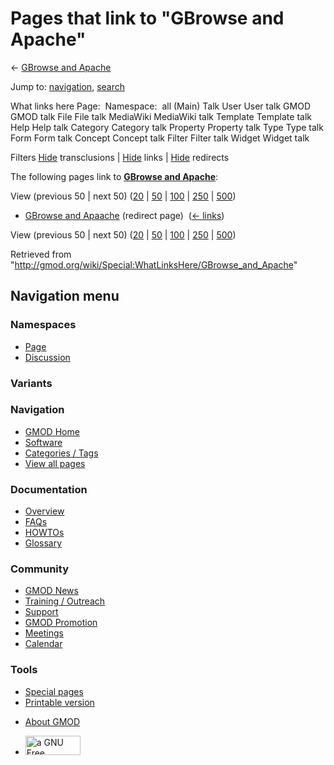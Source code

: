 <div id="mw-page-base" class="noprint">

</div>

<div id="mw-head-base" class="noprint">

</div>

<div id="content" class="mw-body" role="main">

<span id="top"></span>

<div id="mw-js-message" style="display:none;">

</div>



# <span dir="auto">Pages that link to "GBrowse and Apache"</span>

<div id="bodyContent">

<div id="contentSub">

← [GBrowse and Apache](/wiki/GBrowse_and_Apache "GBrowse and Apache")

</div>

<div id="jump-to-nav" class="mw-jump">

Jump to: [navigation](#mw-navigation), [search](#p-search)

</div>

<div id="mw-content-text">

What links here Page:  Namespace:  all (Main) Talk User User talk GMOD
GMOD talk File File talk MediaWiki MediaWiki talk Template Template talk
Help Help talk Category Category talk Property Property talk Type Type
talk Form Form talk Concept Concept talk Filter Filter talk Widget
Widget talk

Filters
[Hide](/mediawiki/index.php?title=Special:WhatLinksHere/GBrowse_and_Apache&hidetrans=1 "Special:WhatLinksHere/GBrowse and Apache")
transclusions \|
[Hide](/mediawiki/index.php?title=Special:WhatLinksHere/GBrowse_and_Apache&hidelinks=1 "Special:WhatLinksHere/GBrowse and Apache")
links \|
[Hide](/mediawiki/index.php?title=Special:WhatLinksHere/GBrowse_and_Apache&hideredirs=1 "Special:WhatLinksHere/GBrowse and Apache")
redirects

The following pages link to **[GBrowse and
Apache](/wiki/GBrowse_and_Apache "GBrowse and Apache")**:

View (previous 50 \| next 50)
([20](/mediawiki/index.php?title=Special:WhatLinksHere/GBrowse_and_Apache&limit=20 "Special:WhatLinksHere/GBrowse and Apache")
\|
[50](/mediawiki/index.php?title=Special:WhatLinksHere/GBrowse_and_Apache&limit=50 "Special:WhatLinksHere/GBrowse and Apache")
\|
[100](/mediawiki/index.php?title=Special:WhatLinksHere/GBrowse_and_Apache&limit=100 "Special:WhatLinksHere/GBrowse and Apache")
\|
[250](/mediawiki/index.php?title=Special:WhatLinksHere/GBrowse_and_Apache&limit=250 "Special:WhatLinksHere/GBrowse and Apache")
\|
[500](/mediawiki/index.php?title=Special:WhatLinksHere/GBrowse_and_Apache&limit=500 "Special:WhatLinksHere/GBrowse and Apache"))

- [GBrowse and
  Apaache](/mediawiki/index.php?title=GBrowse_and_Apaache&redirect=no "GBrowse and Apaache")
  (redirect page) ‎ <span class="mw-whatlinkshere-tools">([←
  links](/mediawiki/index.php?title=Special:WhatLinksHere&target=GBrowse+and+Apaache "Special:WhatLinksHere"))</span>

View (previous 50 \| next 50)
([20](/mediawiki/index.php?title=Special:WhatLinksHere/GBrowse_and_Apache&limit=20 "Special:WhatLinksHere/GBrowse and Apache")
\|
[50](/mediawiki/index.php?title=Special:WhatLinksHere/GBrowse_and_Apache&limit=50 "Special:WhatLinksHere/GBrowse and Apache")
\|
[100](/mediawiki/index.php?title=Special:WhatLinksHere/GBrowse_and_Apache&limit=100 "Special:WhatLinksHere/GBrowse and Apache")
\|
[250](/mediawiki/index.php?title=Special:WhatLinksHere/GBrowse_and_Apache&limit=250 "Special:WhatLinksHere/GBrowse and Apache")
\|
[500](/mediawiki/index.php?title=Special:WhatLinksHere/GBrowse_and_Apache&limit=500 "Special:WhatLinksHere/GBrowse and Apache"))

</div>

<div class="printfooter">

Retrieved from
"<http://gmod.org/wiki/Special:WhatLinksHere/GBrowse_and_Apache>"

</div>

<div id="catlinks" class="catlinks catlinks-allhidden">

</div>

<div class="visualClear">

</div>

</div>

</div>

<div id="mw-navigation">

## Navigation menu

<div id="mw-head">



<div id="left-navigation">

<div id="p-namespaces" class="vectorTabs" role="navigation"
aria-labelledby="p-namespaces-label">

### Namespaces

- <span id="ca-nstab-main"><a href="/wiki/GBrowse_and_Apache" accesskey="c"
  title="View the content page [c]">Page</a></span>
- <span id="ca-talk"><a
  href="/mediawiki/index.php?title=Talk:GBrowse_and_Apache&amp;action=edit&amp;redlink=1"
  accesskey="t"
  title="Discussion about the content page [t]">Discussion</a></span>

</div>

<div id="p-variants" class="vectorMenu emptyPortlet" role="navigation"
aria-labelledby="p-variants-label">

### 

### Variants[](#)

<div class="menu">

</div>

</div>

</div>

<div id="right-navigation">





</div>



</div>

</div>

</div>

<div id="mw-panel">

<div id="p-logo" role="banner">

<a href="/wiki/Main_Page"
style="background-image: url(http://gmod.org/images/GMOD-cogs.png);"
title="Visit the main page"></a>

</div>

<div id="p-Navigation" class="portal" role="navigation"
aria-labelledby="p-Navigation-label">

### Navigation

<div class="body">

- <span id="n-GMOD-Home">[GMOD Home](/wiki/Main_Page)</span>
- <span id="n-Software">[Software](/wiki/GMOD_Components)</span>
- <span id="n-Categories-.2F-Tags">[Categories /
  Tags](/wiki/Categories)</span>
- <span id="n-View-all-pages">[View all
  pages](/wiki/Special:AllPages)</span>

</div>

</div>

<div id="p-Documentation" class="portal" role="navigation"
aria-labelledby="p-Documentation-label">

### Documentation

<div class="body">

- <span id="n-Overview">[Overview](/wiki/Overview)</span>
- <span id="n-FAQs">[FAQs](/wiki/Category:FAQ)</span>
- <span id="n-HOWTOs">[HOWTOs](/wiki/Category:HOWTO)</span>
- <span id="n-Glossary">[Glossary](/wiki/Glossary)</span>

</div>

</div>

<div id="p-Community" class="portal" role="navigation"
aria-labelledby="p-Community-label">

### Community

<div class="body">

- <span id="n-GMOD-News">[GMOD News](/wiki/GMOD_News)</span>
- <span id="n-Training-.2F-Outreach">[Training /
  Outreach](/wiki/Training_and_Outreach)</span>
- <span id="n-Support">[Support](/wiki/Support)</span>
- <span id="n-GMOD-Promotion">[GMOD
  Promotion](/wiki/GMOD_Promotion)</span>
- <span id="n-Meetings">[Meetings](/wiki/Meetings)</span>
- <span id="n-Calendar">[Calendar](/wiki/Calendar)</span>

</div>

</div>

<div id="p-tb" class="portal" role="navigation"
aria-labelledby="p-tb-label">

### Tools

<div class="body">

- <span id="t-specialpages"><a href="/wiki/Special:SpecialPages" accesskey="q"
  title="A list of all special pages [q]">Special pages</a></span>
- <span id="t-print"><a
  href="/mediawiki/index.php?title=Special:WhatLinksHere/GBrowse_and_Apache&amp;printable=yes"
  rel="alternate" accesskey="p"
  title="Printable version of this page [p]">Printable version</a></span>

</div>

</div>

</div>

</div>

<div id="footer" role="contentinfo">

- <span id="footer-places-about">[About
  GMOD](/wiki/GMOD:About "GMOD:About")</span>

<!-- -->

- <span id="footer-copyrightico">[<img src="http://www.gnu.org/graphics/gfdl-logo-small.png" width="88"
  height="31" alt="a GNU Free Documentation License" />](http://www.gnu.org/licenses/fdl-1.3.html)</span>




</div>
